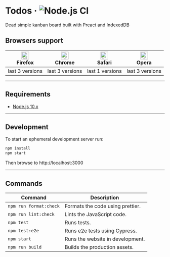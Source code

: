 # Todos &middot; ![Node.js CI](https://github.com/7h1b0/todos/workflows/Node.js%20CI/badge.svg)

Dead simple kanban board built with Preact and IndexedDB

## Browsers support

| [<img src="https://raw.githubusercontent.com/alrra/browser-logos/master/src/firefox/firefox_48x48.png" alt="Firefox" width="24px" height="24px" />](http://godban.github.io/browsers-support-badges/)</br>Firefox | [<img src="https://raw.githubusercontent.com/alrra/browser-logos/master/src/chrome/chrome_48x48.png" alt="Chrome" width="24px" height="24px" />](http://godban.github.io/browsers-support-badges/)</br>Chrome | [<img src="https://raw.githubusercontent.com/alrra/browser-logos/master/src/safari/safari_48x48.png" alt="Safari" width="24px" height="24px" />](http://godban.github.io/browsers-support-badges/)</br>Safari | [<img src="https://raw.githubusercontent.com/alrra/browser-logos/master/src/opera/opera_48x48.png" alt="Opera" width="24px" height="24px" />](http://godban.github.io/browsers-support-badges/)</br>Opera |
| ----------------------------------------------------------------------------------------------------------------------------------------------------------------------------------------------------------------- | ------------------------------------------------------------------------------------------------------------------------------------------------------------------------------------------------------------- | ------------------------------------------------------------------------------------------------------------------------------------------------------------------------------------------------------------- | --------------------------------------------------------------------------------------------------------------------------------------------------------------------------------------------------------- |
| last 3 versions                                                                                                                                                                                                   | last 3 versions                                                                                                                                                                                               | last 1 versions                                                                                                                                                                                               | last 3 versions                                                                                                                                                                                           |

---

## Requirements

- [Node.js 10.x](https://nodejs.org/)

---

## Development

To start an ephemeral development server run:

```sh
npm install
npm start
```

Then browse to http://localhost:3000

---

## Commands

| Command                | Description                      |
| ---------------------- | -------------------------------- |
| `npm run format:check` | Formats the code using prettier. |
| `npm run lint:check`   | Lints the JavaScript code.       |
| `npm test`             | Runs tests.                      |
| `npm test:e2e`         | Runs e2e tests using Cypress.    |
| `npm start`            | Runs the website in development. |
| `npm run build`        | Builds the production assets.    |
